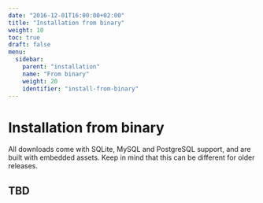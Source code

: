 ```yaml
---
date: "2016-12-01T16:00:00+02:00"
title: "Installation from binary"
weight: 10
toc: true
draft: false
menu:
  sidebar:
    parent: "installation"
    name: "From binary"
    weight: 20
    identifier: "install-from-binary"
---
```


# Installation from binary

All downloads come with SQLite, MySQL and PostgreSQL support, and are built with embedded assets. Keep in mind that this can be different for older releases.

## TBD

